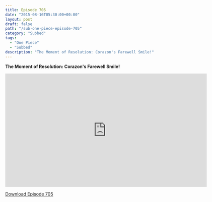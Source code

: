 ```yaml
---
title: Episode 705
date: "2015-08-16T05:30:00+00:00"
layout: post
draft: false
path: "/sub-one-piece-episode-705"
category: "Subbed"
tags:
  - "One Piece"
  - "Subbed"
description: "The Moment of Resolution: Corazon's Farewell Smile!"
---
```


**The Moment of Resolution: Corazon's Farewell Smile!**

<iframe width="640" height="360" src="https://www.rapidvideo.com/e/G6FRPGHHYP" frameborder="0" marginwidth=0 marginheight=0 scrolling=no allowfullscreen></iframe>

<a href="http://ouo.io/qs/eCodkFEQ?s=https://rapidvid.to/d/https://www.rapidvideo.com/e/G6FRPGHHYP">Download Episode 705</a>
